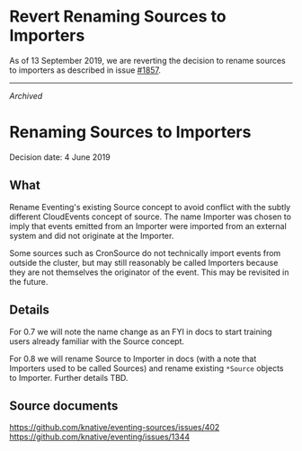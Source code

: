 # Revert Renaming Sources to Importers

As of 13 September 2019, we are reverting the decision to rename sources to
importers as described in issue
[#1857](https://github.com/knative/eventing/issues/1857).

---

_Archived_

# Renaming Sources to Importers

Decision date: 4 June 2019

## What

Rename Eventing's existing Source concept to avoid conflict with the subtly
different CloudEvents concept of source. The name Importer was chosen to imply
that events emitted from an Importer were imported from an external system and
did not originate at the Importer.

Some sources such as CronSource do not technically import events from outside
the cluster, but may still reasonably be called Importers because they are not
themselves the originator of the event. This may be revisited in the future.

## Details

For 0.7 we will note the name change as an FYI in docs to start training users
already familiar with the Source concept.

For 0.8 we will rename Source to Importer in docs (with a note that Importers
used to be called Sources) and rename existing `*Source` objects to Importer.
Further details TBD.

## Source documents

https://github.com/knative/eventing-sources/issues/402
https://github.com/knative/eventing/issues/1344
